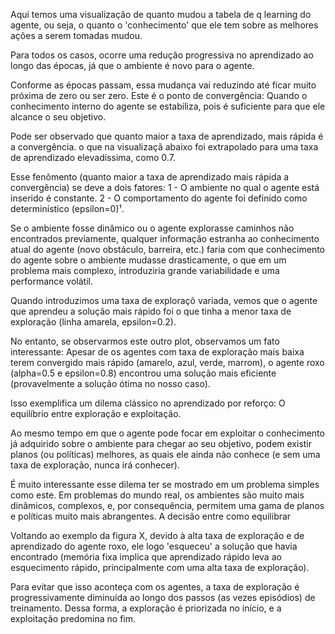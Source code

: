 Aqui temos uma visualização de quanto mudou a tabela de q learning do agente, ou seja, o quanto o 'conhecimento' que ele tem sobre as melhores ações a serem tomadas mudou.

Para todos os casos, ocorre uma redução progressiva no aprendizado ao longo das épocas, já que o ambiente é novo para o agente.

Conforme as épocas passam, essa mudança vai reduzindo até ficar muito próxima de zero ou ser zero. Este é o ponto de convergência: Quando o conhecimento interno do agente se estabiliza, pois é suficiente para que ele alcance o seu objetivo.

Pode ser observado que quanto maior a taxa de aprendizado, mais rápida é a convergência. o que na visualizaçã abaixo foi extrapolado para uma taxa de aprendizado elevadíssima, como 0.7.

Esse fenômento (quanto maior a taxa de aprendizado mais rápida a convergência) se deve a dois fatores:
1 - O ambiente no qual o agente está inserido é constante. 
2 - O comportamento do agente foi definido como determinístico (epsilon=0)¹.

Se o ambiente fosse dinâmico ou o agente explorasse caminhos não encontrados previamente, qualquer informação estranha ao conhecimento atual do agente (novo obstáculo, barreira, etc.) faria com que conhecimento do agente sobre o ambiente mudasse drasticamente, o que em um problema mais complexo, introduziria grande variabilidade e uma performance volátil.

Quando introduzimos uma taxa de exploraçõ variada, vemos que o agente que aprendeu a solução mais rápido foi o que tinha a menor taxa de exploração (linha amarela, epsilon=0.2).

No entanto, se observarmos este outro plot, observamos um fato interessante: Apesar de os agentes com taxa de exploração mais baixa terem convergido mais rápido (amarelo, azul, verde, marrom), o agente roxo (alpha=0.5 e epsilon=0.8) encontrou uma solução mais eficiente (provavelmente a solução ótima no nosso caso).

Isso exemplifica um dilema clássico no aprendizado por reforço: O equilíbrio entre exploração e exploitação.

Ao mesmo tempo em que o agente pode focar em exploitar o conhecimento já adquirido sobre o ambiente para chegar ao seu objetivo, podem existir planos (ou políticas) melhores, as quais ele ainda não conhece (e sem uma taxa de exploração, nunca irá conhecer).

É muito interessante esse dilema ter se mostrado em um problema simples como este. Em problemas do mundo real, os ambientes são muito mais dinâmicos, complexos, e, por consequência, permitem uma gama de planos e políticas muito mais abrangentes. A decisão entre como equilibrar 


Voltando ao exemplo da figura X, devido à alta taxa de exploração e de aprendizado do agente roxo, ele logo 'esqueceu' a solução que havia encontrado (memória fixa implica que aprendizado rápido leva ao esquecimento rápido, principalmente com uma alta taxa de exploração).

Para evitar que isso aconteça com os agentes, a taxa de exploração é progressivamente diminuída ao longo dos passos (as vezes episódios) de treinamento. Dessa forma, a exploração é priorizada no início, e a exploitação predomina no fim.

